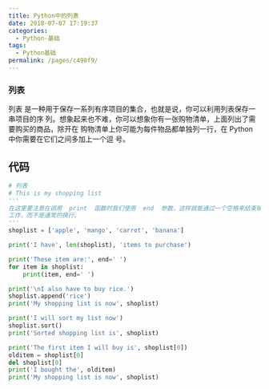 ```yaml
---
title: Python中的列表
date: 2018-07-07 17:19:37
categories: 
  - Python-基础
tags: 
  - Python基础
permalink: /pages/c498f9/
---
```


### 列表

列表  是一种用于保存一系列有序项目的集合，也就是说，你可以利用列表保存一串项目的序
列。想象起来也不难，你可以想象你有一张购物清单，上面列出了需要购买的商品，除开在
购物清单上你可能为每件物品都单独列一行，在 Python 中你需要在它们之间多加上一个逗
号。

## 代码

```python
# 列表
# This is my shopping list
'''
在这里要注意在调用  print  函数时我们使用  end  参数，这样就能通过一个空格来结束输出
工作，而不是通常的换行。
'''
shoplist = ['apple', 'mango', 'carrot', 'banana']

print('I have', len(shoplist), 'items to purchase')

print('These item are:', end=' ')
for item in shoplist:
    print(item, end=' ')

print('\nI also have to buy rice.')
shoplist.append('rice')
print('My shopping list is now', shoplist)

print('I will sort my list now')
shoplist.sort()
print('Sorted shopping list is', shoplist)

print('The first item I will buy is', shoplist[0])
olditem = shoplist[0]
del shoplist[0]
print('I bought the', olditem)
print('My shopping list is now', shoplist)
```